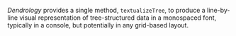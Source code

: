 _Dendrology_ provides a single method, `textualizeTree`, to produce a
line-by-line visual representation of tree-structured data in a monospaced
font, typically in a console, but potentially in any grid-based layout.
